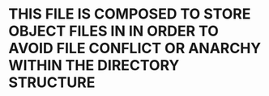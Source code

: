 # THIS FILE IS COMPOSED TO STORE OBJECT FILES IN IN ORDER TO AVOID FILE CONFLICT OR ANARCHY WITHIN THE DIRECTORY STRUCTURE
